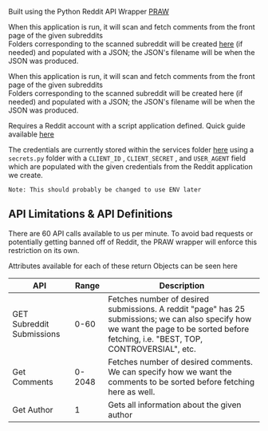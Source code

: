 Built using the Python Reddit API Wrapper [PRAW](https://praw.readthedocs.io/en/latest/index.html)

When this application is run, it will scan and fetch comments from the front page of the given subreddits <br>
Folders corresponding to the scanned subreddit will be created [here](api/output) (if needed) and populated with a JSON; the JSON's filename will be when the JSON was produced. 

When this application is run, it will scan and fetch comments from the front page of the given subreddits <br>
Folders corresponding to the scanned subreddit will be created here (if needed) and populated with a JSON; the JSON's filename will be when the JSON was produced. 

Requires a Reddit account with a script application defined. Quick guide available [here](https://towardsdatascience.com/scraping-reddit-data-1c0af3040768)

The credentials are currently stored within the services folder [here](api/services) using a `secrets.py` folder with a `CLIENT_ID` , `CLIENT_SECRET` , and `USER_AGENT` field which are populated with the given credentials from the Reddit application we create.

`Note: This should probably be changed to use ENV later`


## API Limitations & API Definitions

There are 60 API calls available to us per minute. To avoid bad requests or potentially getting banned off of Reddit, the PRAW wrapper will enforce this restriction on its own.

Attributes available for each of these return Objects can be seen here

| API | Range | Description |
| --- | --- | --- |
| GET Subreddit Submissions | 0-60 | Fetches number of desired submissions. A reddit "page" has 25 submissions; we can also specify how we want the page to be sorted before fetching, i.e. "BEST, TOP, CONTROVERSIAL", etc.
| Get Comments | 0-2048 | Fetches number of desired comments. We can specify how we want the comments to be sorted before fetching here as well.
| Get Author | 1 | Gets all information about the given author
